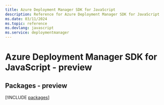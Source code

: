 ```yaml
---
title: Azure Deployment Manager SDK for JavaScript
description: Reference for Azure Deployment Manager SDK for JavaScript
ms.date: 03/11/2024
ms.topic: reference
ms.devlang: javascript
ms.service: deploymentmanager
---
```

# Azure Deployment Manager SDK for JavaScript - preview
## Packages - preview
[!INCLUDE [packages](deployment-manager-index.md)]